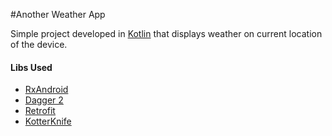 #Another Weather App

Simple project developed in [Kotlin](https://kotlinlang.org/) that displays weather on current location of the device.

#### Libs Used

* [RxAndroid](https://github.com/ReactiveX/RxAndroid)
* [Dagger 2](http://google.github.io/dagger/)
* [Retrofit](http://square.github.io/retrofit/)
* [KotterKnife](https://github.com/JakeWharton/kotterknife)
